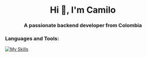 <h1 align="center">Hi 👋, I'm Camilo</h1>
<h3 align="center">A passionate backend developer from Colombia</h3>

<h3 align="left">Languages and Tools:</h3>

[![My Skills](https://skillicons.dev/icons?i=js,nodejs,express,mysql,mongodb,docker,html,css)](https://skillicons.dev)

<!--
- 🔭 I’m currently working on ...
- 🌱 I’m currently learning ...
- 👯 I’m looking to collaborate on ...
- 🤔 I’m looking for help with ...
- 💬 Ask me about ...
- 📫 How to reach me: ...
- 😄 Pronouns: ...
- ⚡ Fun fact: ...
-->
